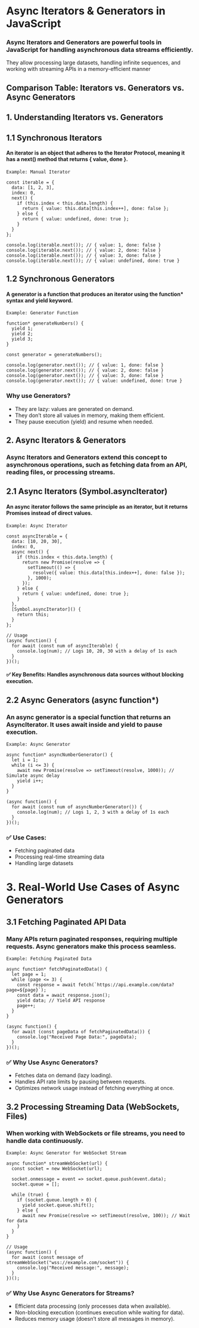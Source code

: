 # Async Iterators & Generators in JavaScript

### Async Iterators and Generators are powerful tools in JavaScript for handling asynchronous data streams efficiently. 
They allow processing large datasets, handling infinite sequences, and working with streaming APIs in a memory-efficient manner

## Comparison Table: Iterators vs. Generators vs. Async Generators


## 1. Understanding Iterators vs. Generators

## 1.1 Synchronous Iterators

#### An iterator is an object that adheres to the Iterator Protocol, meaning it has a next() method that returns { value, done }.
    Example: Manual Iterator
    
    const iterable = {
      data: [1, 2, 3],
      index: 0,
      next() {
        if (this.index < this.data.length) {
          return { value: this.data[this.index++], done: false };
        } else {
          return { value: undefined, done: true };
        }
      }
    };
    
    console.log(iterable.next()); // { value: 1, done: false }
    console.log(iterable.next()); // { value: 2, done: false }
    console.log(iterable.next()); // { value: 3, done: false }
    console.log(iterable.next()); // { value: undefined, done: true }
    
## 1.2 Synchronous Generators

#### A generator is a function that produces an iterator using the function* syntax and yield keyword.
    Example: Generator Function
    
    function* generateNumbers() {
      yield 1;
      yield 2;
      yield 3;
    }
    
    const generator = generateNumbers();
    
    console.log(generator.next()); // { value: 1, done: false }
    console.log(generator.next()); // { value: 2, done: false }
    console.log(generator.next()); // { value: 3, done: false }
    console.log(generator.next()); // { value: undefined, done: true }

### Why use Generators?

+ They are lazy: values are generated on demand.
+ They don’t store all values in memory, making them efficient.
+ They pause execution (yield) and resume when needed.

## 2. Async Iterators & Generators

### Async Iterators and Generators extend this concept to asynchronous operations, such as fetching data from an API, reading files, or processing streams.

## 2.1 Async Iterators (Symbol.asyncIterator)

#### An async iterator follows the same principle as an iterator, but it returns Promises instead of direct values.
    Example: Async Iterator
    
    const asyncIterable = {
      data: [10, 20, 30],
      index: 0,
      async next() {
        if (this.index < this.data.length) {
          return new Promise(resolve => {
            setTimeout(() => {
              resolve({ value: this.data[this.index++], done: false });
            }, 1000);
          });
        } else {
          return { value: undefined, done: true };
        }
      },
      [Symbol.asyncIterator]() {
        return this;
      }
    };
    
    // Usage
    (async function() {
      for await (const num of asyncIterable) {
        console.log(num); // Logs 10, 20, 30 with a delay of 1s each
      }
    })();

#### ✅ Key Benefits: Handles asynchronous data sources without blocking execution.


## 2.2 Async Generators (async function*)

### An async generator is a special function that returns an AsyncIterator. It uses await inside and yield to pause execution.
    Example: Async Generator
    
    async function* asyncNumberGenerator() {
      let i = 1;
      while (i <= 3) {
        await new Promise(resolve => setTimeout(resolve, 1000)); // Simulate async delay
        yield i++;
      }
    }
    
    (async function() {
      for await (const num of asyncNumberGenerator()) {
        console.log(num); // Logs 1, 2, 3 with a delay of 1s each
      }
    })();

### ✅ Use Cases:

+ Fetching paginated data
+ Processing real-time streaming data
+ Handling large datasets

# 3. Real-World Use Cases of Async Generators
## 3.1 Fetching Paginated API Data

### Many APIs return paginated responses, requiring multiple requests. Async generators make this process seamless.
    Example: Fetching Paginated Data
    
    async function* fetchPaginatedData() {
      let page = 1;
      while (page <= 3) {
        const response = await fetch(`https://api.example.com/data?page=${page}`);
        const data = await response.json();
        yield data; // Yield API response
        page++;
      }
    }
    
    (async function() {
      for await (const pageData of fetchPaginatedData()) {
        console.log("Received Page Data:", pageData);
      }
    })();

### ✅ Why Use Async Generators?

+ Fetches data on demand (lazy loading).
+ Handles API rate limits by pausing between requests.
+ Optimizes network usage instead of fetching everything at once.

## 3.2 Processing Streaming Data (WebSockets, Files)

### When working with WebSockets or file streams, you need to handle data continuously.
    Example: Async Generator for WebSocket Stream
    
    async function* streamWebSocket(url) {
      const socket = new WebSocket(url);
    
      socket.onmessage = event => socket.queue.push(event.data);
      socket.queue = [];
    
      while (true) {
        if (socket.queue.length > 0) {
          yield socket.queue.shift();
        } else {
          await new Promise(resolve => setTimeout(resolve, 100)); // Wait for data
        }
      }
    }
    
    // Usage
    (async function() {
      for await (const message of streamWebSocket("wss://example.com/socket")) {
        console.log("Received message:", message);
      }
    })();

### ✅ Why Use Async Generators for Streams?

+ Efficient data processing (only processes data when available).
+ Non-blocking execution (continues execution while waiting for data).
+ Reduces memory usage (doesn’t store all messages in memory).

